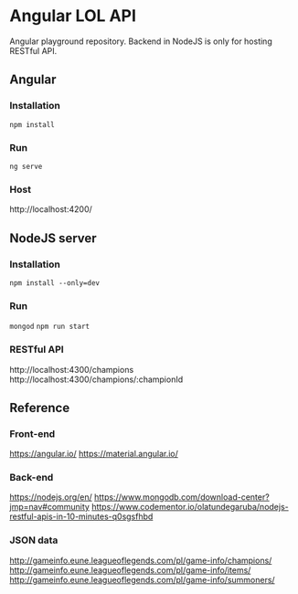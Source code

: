 # Angular LOL API
Angular playground repository.
Backend in NodeJS is only for hosting RESTful API.

## Angular
### Installation
`npm install`

### Run
`ng serve`

### Host
http://localhost:4200/

## NodeJS server
### Installation
`npm install --only=dev`

### Run
`mongod`
`npm run start`

### RESTful API
http://localhost:4300/champions
http://localhost:4300/champions/:championId

## Reference
### Front-end
https://angular.io/
https://material.angular.io/

### Back-end
https://nodejs.org/en/
https://www.mongodb.com/download-center?jmp=nav#community
https://www.codementor.io/olatundegaruba/nodejs-restful-apis-in-10-minutes-q0sgsfhbd

### JSON data
http://gameinfo.eune.leagueoflegends.com/pl/game-info/champions/
http://gameinfo.eune.leagueoflegends.com/pl/game-info/items/
http://gameinfo.eune.leagueoflegends.com/pl/game-info/summoners/
